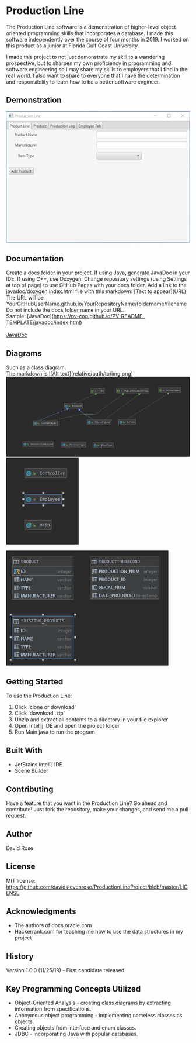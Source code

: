 
# Production Line

The Production Line software is a demonstration of higher-level object oriented programming skills that incorporates a database. I made this software independently over the course of four months in 2019. I worked on this product as a junior at Florida Gulf Coast University.

I made this project to not just demonstrate my skill to a wandering prospective, but to sharpen my own proficiency in programming and software engineering so I may share my skills to employers that I find in the real world. I also want to share to everyone that I have the determination and responsibility to learn how to be a better software engineer. 

## Demonstration


![Demo of program](https://github.com/davidstevenrose/ProductionLineProject/blob/master/PPLDemo.gif) 

## Documentation

Create a docs folder in your project. If using Java, generate JavaDoc in your IDE. If using C++, use Doxygen. Change repository settings (using Settings at top of page) to use GitHub Pages with your docs folder. Add a link to the javadoc/doxygen index.html file with this markdown: \[Text to appear]\(URL) <br />
The URL will be YourGitHubUserName.github.io/YourRepositoryName/foldername/filename<br /> 
Do not include the docs folder name in your URL. <br />
Sample: \[JavaDoc]\(https://pv-cop.github.io/PV-README-TEMPLATE/javadoc/index.html) <br /> <br />
[JavaDoc](https://pv-cop.github.io/PV-README-TEMPLATE/javadoc/index.html)

## Diagrams

Such as a class diagram. <br /> 
The markdown is  \!\[Alt text\]\(relative/path/to/img.png) <br />
 ![product package (private)](https://github.com/davidstevenrose/ProductionLineProject/blob/master/classDig.PNG)
  ![main package (private)](https://github.com/davidstevenrose/ProductionLineProject/blob/master/classDig_control.PNG)

 ![db-gram (private)](https://github.com/davidstevenrose/ProductionLineProject/blob/master/db_gram.PNG)

 

## Getting Started

To use the Production Line:

1. Click 'clone or download'
2. Click 'download .zip'
3. Unzip and extract all contents to a directory in your file explorer
4. Open Intellij IDE and open the project folder
5. Run Main.java to run the program 


## Built With

* JetBrains Intellij IDE
* Scene Builder   

## Contributing

Have a feature that you want in the Production Line? Go ahead and contribute! Just fork the repository, make your changes, and send me a pull request.

## Author

David Rose
## License
MIT license:<br />
https://github.com/davidstevenrose/ProductionLineProject/blob/master/LICENSE

## Acknowledgments

* The authors of docs.oracle.com
* Hackerrank.com for teaching me how to use the data structures in my project

## History

Version 1.0.0 (11/25/19) - First candidate released

## Key Programming Concepts Utilized

* Object-Oriented Analysis - creating class diagrams by extracting information from specifications.
* Anonymous object programming - implementing nameless classes as objects.
* Creating objects from interface and enum classes.
* JDBC - incorporating Java with popular databases.
